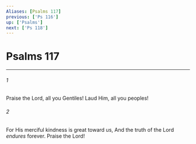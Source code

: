 ```yaml
---
Aliases: [Psalms 117]
previous: ['Ps 116']
up: ['Psalms']
next: ['Ps 118']
---
```

# Psalms 117

***


###### 1 
Praise the Lord, all you Gentiles! Laud Him, all you peoples! 

###### 2 
For His merciful kindness is great toward us, And the truth of the Lord _endures_ forever. Praise the Lord!
